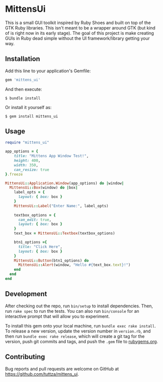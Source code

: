 # MittensUi

This is a small GUI toolkit inspired by Ruby Shoes and built on top of the GTK Ruby libraries. This isn't meant to be a wrapper 
around GTK (but kind of is right now in its early stage). The goal of this project is make creating GUIs in Ruby dead simple 
without the UI framework/library getting your way.

## Installation

Add this line to your application's Gemfile:

```ruby
gem 'mittens_ui'
```

And then execute:

    $ bundle install

Or install it yourself as:

    $ gem install mittens_ui

## Usage

```ruby
require "mittens_ui"

app_options = {
    title: "Mittens App Window Test!",
    height: 400,
    width: 350,
    can_resize: true
}.freeze

MittensUi::Application.Window(app_options) do |window| 
  MittensUi::Box(window) do |box|
    label_opts = {
      layout: { box: box } 
    }
    MittensUi::Label("Enter Name:", label_opts)
  
    textbox_options = {
      can_edit: true,
      layout: { box: box } 
    }
    text_box = MittensUi::Textbox(textbox_options)

    btn1_options ={
      title: "Click Here",
      layout: { box: box } 
    }
    MittensUi::Button(btn1_options) do
      MittensUi::Alert(window, "Hello #{text_box.text}!")
    end
  end
end
```

## Development

After checking out the repo, run `bin/setup` to install dependencies. Then, run `rake spec` to run the tests. You can also run `bin/console` for an interactive prompt that will allow you to experiment.

To install this gem onto your local machine, run `bundle exec rake install`. To release a new version, update the version number in `version.rb`, and then run `bundle exec rake release`, which will create a git tag for the version, push git commits and tags, and push the `.gem` file to [rubygems.org](https://rubygems.org).

## Contributing

Bug reports and pull requests are welcome on GitHub at https://github.com/tuttza/mittens_ui.
